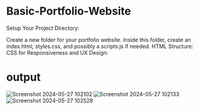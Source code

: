 # Basic-Portfolio-Website
Setup Your Project Directory:

Create a new folder for your portfolio website. Inside this folder, create an index.html, styles.css, and possibly a scripts.js if needed. HTML Structure: CSS for Responsiveness and UX Design:
# output
![Screenshot 2024-05-27 102102](https://github.com/Nishithareddy21/Basic-Portfolio-Website/assets/169266311/f48af613-f0b0-4149-a407-0b2b22ad4e27)
![Screenshot 2024-05-27 102133](https://github.com/Nishithareddy21/Basic-Portfolio-Website/assets/169266311/a6fc244d-2f30-4c92-9942-9516037013cb)
![Screenshot 2024-05-27 102528](https://github.com/Nishithareddy21/Basic-Portfolio-Website/assets/169266311/0c7cf008-74d5-4fc9-ba4f-529e10044265)

